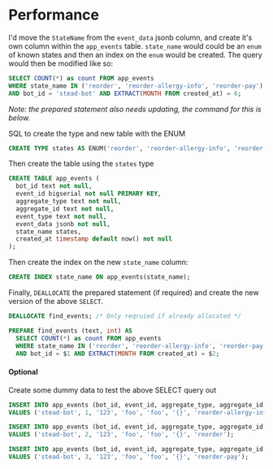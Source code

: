 # Performance

I'd move the `StateName` from the `event_data` jsonb column, and create it's own column within the `app_events` table. `state_name` would could be an `enum` of known states and then an index on the `enum` would be created. The query would then be modified like so:

```sql
SELECT COUNT(*) as count FROM app_events
WHERE state_name IN ('reorder', 'reorder-allergy-info', 'reorder-pay')
AND bot_id = 'stead-bot' AND EXTRACT(MONTH FROM created_at) = 6;
```

_Note: the prepared statement also needs updating, the command for this is below._

SQL to create the type and new table with the ENUM

```sql
CREATE TYPE states AS ENUM('reorder', 'reorder-allergy-info', 'reorder-pay');
```

Then create the table using the `states` type

```sql
CREATE TABLE app_events (
  bot_id text not null,
  event_id bigserial not null PRIMARY KEY,
  aggregate_type text not null,
  aggregate_id text not null,
  event_type text not null,
  event_data jsonb not null,
  state_name states,
  created_at timestamp default now() not null
);
```

Then create the index on the new `state_name` column:

```sql
CREATE INDEX state_name ON app_events(state_name);
```

Finally, `DEALLOCATE` the prepared statement (if required) and create the new version of the above `SELECT`.

```sql
DEALLOCATE find_events; /* Only reqruied if already allocated */

PREPARE find_events (text, int) AS
  SELECT COUNT(*) as count FROM app_events
  WHERE state_name IN ('reorder', 'reorder-allergy-info', 'reorder-pay')
  AND bot_id = $1 AND EXTRACT(MONTH FROM created_at) = $2;

```

#### Optional

Create some dummy data to test the above SELECT query out

```sql
INSERT INTO app_events (bot_id, event_id, aggregate_type, aggregate_id, event_type, event_data, state_name)
VALUES ('stead-bot', 1, '123', 'foo', 'foo', '{}', 'reorder-allergy-info');

INSERT INTO app_events (bot_id, event_id, aggregate_type, aggregate_id, event_type, event_data, state_name)
VALUES ('stead-bot', 2, '123', 'foo', 'foo', '{}', 'reorder');

INSERT INTO app_events (bot_id, event_id, aggregate_type, aggregate_id, event_type, event_data, state_name)
VALUES ('stead-bot', 3, '123', 'foo', 'foo', '{}', 'reorder-pay');
```
